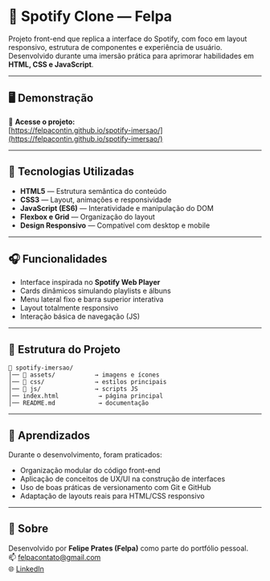 # 🎵 Spotify Clone — Felpa

Projeto front-end que replica a interface do Spotify, com foco em layout responsivo, estrutura de componentes e experiência de usuário.  
Desenvolvido durante uma imersão prática para aprimorar habilidades em **HTML, CSS e JavaScript**.

---

## 🖥️ Demonstração

🔗 **Acesse o projeto:**  
[https://felpacontin.github.io/spotify-imersao/](https://felpacontin.github.io/spotify-imersao/)

---

## 🚀 Tecnologias Utilizadas

- **HTML5** — Estrutura semântica do conteúdo  
- **CSS3** — Layout, animações e responsividade  
- **JavaScript (ES6)** — Interatividade e manipulação do DOM  
- **Flexbox e Grid** — Organização do layout  
- **Design Responsivo** — Compatível com desktop e mobile  

---

## 🎧 Funcionalidades

- Interface inspirada no **Spotify Web Player**  
- Cards dinâmicos simulando playlists e álbuns  
- Menu lateral fixo e barra superior interativa  
- Layout totalmente responsivo  
- Interação básica de navegação (JS)

---

## 📂 Estrutura do Projeto

```
📁 spotify-imersao/
│── 📁 assets/           → imagens e ícones
│── 📁 css/              → estilos principais
│── 📁 js/               → scripts JS
│── index.html           → página principal
│── README.md            → documentação
```

---

## 🧠 Aprendizados

Durante o desenvolvimento, foram praticados:
- Organização modular do código front-end  
- Aplicação de conceitos de UX/UI na construção de interfaces  
- Uso de boas práticas de versionamento com Git e GitHub  
- Adaptação de layouts reais para HTML/CSS responsivo  

---

## 💼 Sobre

Desenvolvido por **Felipe Prates (Felpa)** como parte do portfólio pessoal.  
📫 [felpacontato@gmail.com](mailto:felpacontato@gmail.com)  
🌐 [LinkedIn](https://www.linkedin.com/in/felpacontin)
